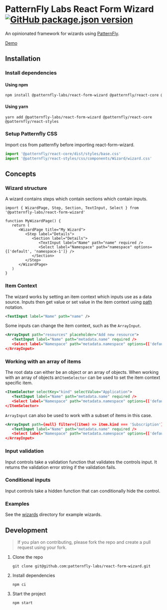 # PatternFly Labs React Form Wizard [![GitHub package.json version](https://img.shields.io/github/package-json/v/patternfly-labs/react-form-wizard)](https://www.npmjs.com/package/@patternfly-labs/react-form-wizard)

An opinionated framework for wizards using [PatternFly](https://www.patternfly.org/).

[Demo](https://patternfly-labs.github.io/react-form-wizard/)

## Installation

### Install dependencies

#### Using npm

```sh
npm install @patternfly-labs/react-form-wizard @patternfly/react-core @patternfly/react-styles
```

#### Using yarn

```
yarn add @patternfly-labs/react-form-wizard @patternfly/react-core @patternfly/react-styles
```

### Setup Patternfly CSS

Import css from patternfly before importing react-form-wizard.

```typescript
import '@patternfly/react-core/dist/styles/base.css'
import '@patternfly/react-styles/css/components/Wizard/wizard.css'
```

## Concepts

### Wizard structure

A wizard contains steps which contain sections which contain inputs.

```tsx
import { WizardPage, Step, Section, TextInput, Select } from '@patternfly-labs/react-form-wizard'

function MyWizardPage() {
   return (
      <WizardPage title="My Wizard">
         <Step label="Details">
            <Section label="Details">
               <TextInput label="Name" path="name" required />
               <Select label="Namespace" path="namespace" options={['default', 'namespace-1']} />
            </Section>
         </Step>
      </WizardPage>
   )
}
```

### Item Context

The wizard works by setting an item context which inputs use as a data source.
Inputs then get value or set value in the item context using [path](https://github.com/jonschlinkert/set-value#object-paths) notation.

```xml
<TextInput label="Name" path="name" />
```

Some inputs can change the item context, such as the `ArrayInput`.

```xml
<ArrayInput path="resources" placeholder="Add new resource">
   <TextInput label="Name" path="metadata.name" required />
   <Select label="Namespace" path="metadata.namespace" options={['default']} required/>
</ArrayInput>
```

### Working with an array of items

The root data can either be an object or an array of objects.
When working with an array of objects an`ItemSelector` can be used to set the item context specific item.

```xml
<ItemSelector selectKey="kind" selectValue="Application">
   <TextInput label="Name" path="metadata.name" required />
   <Select label="Namespace" path="metadata.namespace" options={['default']} required/>
</ItemSelector>
```

`ArrayInput` can also be used to work with a subset of items in this case.

```xml
<ArrayInput path={null} filter={(item) => item.kind === 'Subscription'}>
   <TextInput label="Name" path="metadata.name" required />
   <Select label="Namespace" path="metadata.namespace" options={['default']} required/>
</ArrayInput>
```

### Input validation

Input controls take a validation function that validates the controls input. It returns the validation error string if the validation fails.

### Conditional inputs

Input controls take a hidden function that can conditionally hide the control.

### Examples

See the [wizards](https://github.com/patternfly-labs/react-form-wizard/tree/main/wizards) directory for example wizards.

## Development

> If you plan on contributing, please fork the repo and create a pull request using your fork.

1. Clone the repo

   ```
   git clone git@github.com:patternfly-labs/react-form-wizard.git
   ```

2. Install dependencies

   ```
   npm ci
   ```

3. Start the project

   ```
   npm start
   ```
